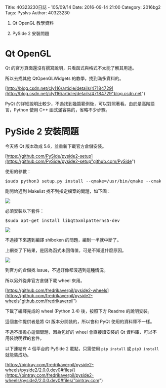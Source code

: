 Title: 40323230日誌 - 105/09/14
Date: 2016-09-14 21:00
Category: 2016bg2
Tags: Pyslvs
Author: 40323230

1. Qt OpenGL 教學資料

1. PySide 2 安裝問題

<!-- PELICAN_END_SUMMARY -->

Qt OpenGL
===

Qt 的官方頁面還沒有撰寫說明，只看函式與格式不太能了解其用途。

所以去找其他 QtOpenGLWidgets 的教學，找到滿多資料的。

[http://blog.csdn.net/cly116/article/details/47184729](http://blog.csdn.net/cly116/article/details/47184729"blog.csdn.net")

PyQt 的詳細說明比較少，不過找到幾篇範例後，可以對照著看。由於是高階語言，Python 使用 C++ 函式滿容易的，省略不少步驟。

PySide 2 安裝問題
===

今天將 Qt 版本改成 5.6，並重新下載官方倉儲安裝。

[https://github.com/PySide/pyside2-setup](https://github.com/PySide/pyside2-setup"github.com/PySide")

使用的參數：

<pre>
$sudo python3 setup.py install --qmake=/usr/bin/qmake --cmake=/usr/bin/cmake
</pre>

剛開始遇到 Makelist 找不到指定檔案的問題，如下圖：

<img src="http://i.imgur.com/hougrQE.png" >

必須安裝以下套件：

<pre>
$sudo apt-get install libqt5xmlpatterns5-dev
</pre>

<img src="http://i.imgur.com/7OnYdB8.png" >

不過接下來遇到編譯 shiboken 的問題，編到一半就中斷了。

上網查了下結果，是因為函式未回傳值，可是不知道什麼原因。

<img src="http://i.imgur.com/957Qjp3.png" >

到官方的倉儲找 Issue，不過好像都沒遇到這種情況。

所以另外從非官方倉儲下載 wheel 來用。

[https://github.com/fredrikaverpil/pyside2-wheels](https://github.com/fredrikaverpil/pyside2-wheels"github.com/fredrikaverpil")

下載了編譯完成的 wheel (Python 3.4) 後，按照下方 Readme 的說明安裝。

這個套件提供者是將 Qt 版本分開裝的，所以會和 PyQt 使用的資料庫不一樣。

不過不須擔心這個問題，因為包好的 wheel 會直接讀安裝的 Qt 資料庫，可以不用裝說明裡的套件。

以下連結有 4 個平台的 PySide 2 載點，只需使用 `pip install` 或 `pip3 install` 就能裝成功。

[https://bintray.com/fredrikaverpil/pyside2-wheels/pyside2/2.0.0.dev0#files/](https://bintray.com/fredrikaverpil/pyside2-wheels/pyside2/2.0.0.dev0#files/"bintray.com")